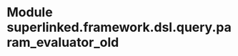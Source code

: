 Module superlinked.framework.dsl.query.param_evaluator_old
==========================================================